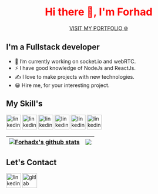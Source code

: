 <h1 align="center" style="color:red">Hi there 👋, I'm Forhad </h1>
<p align="center"><a href="https://shamsul-haque-forhad.netlify.app/">VISIT MY PORTFOLIO 🌐</a></P>


<h2> I'm a Fullstack developer</h2>

- 🔭 I’m currently working on socket.io and webRTC.
- ⚡ I have good knowledge of NodeJs and ReactJs.
- ✍️ I love to make projects with new technologies.
- 😀 Hire me, for your interesting project.

<h2> My Skill's</h2>



<img src="https://img.icons8.com/color/48/000000/nodejs.png" alt='linkedin' height='40' >     <img src="https://cdn-icons-png.flaticon.com/512/919/919851.png" alt='linkedin' height='40' >     <img src="https://img.icons8.com/color/48/000000/mongodb.png" alt='linkedin' height='40' >     <img src="https://img.icons8.com/fluency/48/000000/mysql-logo.png" alt='linkedin' height='40' >     <img src="https://img.icons8.com/color/48/000000/css3.png" alt='linkedin' height='40' >     <img src="https://img.icons8.com/color/48/000000/html-5--v1.png" alt='linkedin' height='40' >


| <a href="https://github.com/Forhadx/github-readme-stats"><img align="center" src="https://github-readme-stats.vercel.app/api?username=Forhadx&show_icons=true&include_all_commits=true&theme=dark&hide_border=true" alt="Forhadx's github stats" /></a> | <a href="https://github.com/Forhadx/github-readme-stats"><img align="center" src="https://github-readme-stats.vercel.app/api/top-langs/?username=Forhadx&layout=compact&theme=dark&hide_border=true" /></a> |
| ------------- | ------------- |

<h2> Let's Contact</h2>

[<img src='https://img.icons8.com/fluency/48/000000/linkedin.png' alt='linkedin' height='40'>](https://www.linkedin.com/in/shamsul-haque-forhad/)
[<img src='https://about.gitlab.com/images/press/logo/png/gitlab-logo-gray-rgb.png' alt='gitlab' height='40'>](https://gitlab.com/forhadx)
